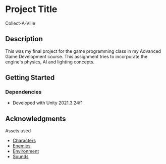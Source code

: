 # Project Title

Collect-A-Ville

## Description

This was my final project for the game programming class in my Advanced Game Development course.
This assignment tries to incorporate the engine's physics, AI and lighting concepts.

## Getting Started

### Dependencies

* Developed with Unity 2021.3.24f1

## Acknowledgments

Assets used
* [Characters](https://assetstore.unity.com/packages/3d/characters/humanoids/fantasy/battle-wizard-poly-art-128097)
* [Enemies](https://assetstore.unity.com/packages/3d/characters/creatures/rpg-monster-duo-pbr-polyart-157762)
* [Environment](https://assetstore.unity.com/packages/3d/environments/dungeons/low-poly-dungeons-lite-177937)
* [Sounds](https://assetstore.unity.com/packages/audio/sound-fx/free-casual-game-sfx-pack-54116)
